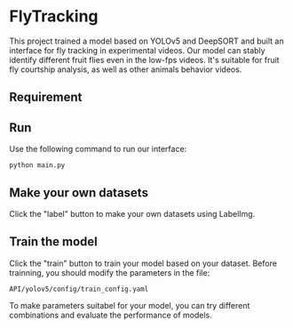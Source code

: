 # FlyTracking
This project trained a model based on YOLOv5 and DeepSORT and built an interface for fly tracking in experimental videos. Our model can stably identify different fruit flies even in the low-fps videos. It's suitable for fruit fly courtship analysis, as well as other animals behavior videos.

## Requirement


## Run
Use the following command to run our interface:

    python main.py

## Make your own datasets
Click the "label" button to make your own datasets using LabelImg.

## Train the model
Click the "train" button to train your model based on your dataset. Before trainning, you should modify the parameters in the file:

    API/yolov5/config/train_config.yaml
    
To make parameters suitabel for your model, you can try different combinations and evaluate the performance of models.
